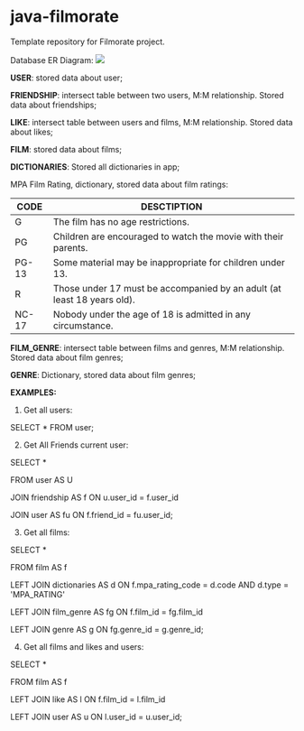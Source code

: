 # java-filmorate
Template repository for Filmorate project.

Database ER Diagram:
![](https://github.com/culto90/java-filmorate/blob/main/filmorate_er_diagram.PNG)

**USER**: stored data about user;

**FRIENDSHIP**: intersect table between two users, M:M relationship. Stored data about friendships;

**LIKE**: intersect table between users and films, M:M relationship. Stored data about likes;

**FILM**: stored data about films;

**DICTIONARIES**: Stored all dictionaries in app;


MPA Film Rating, dictionary, stored data about film ratings:


| CODE | DESCTIPTION                                                              |
|------|--------------------------------------------------------------------------|
| G    | The film has no age restrictions.                                        |
|   PG   | Children are encouraged to watch the movie with their parents.           |
|  PG-13    | Some material may be inappropriate for children under 13.                |
|    R  | Those under 17 must be accompanied by an adult (at least 18 years old).  |
|    NC-17  | Nobody under the age of 18 is admitted in any circumstance.              |          

**FILM_GENRE**: intersect table between films and genres, M:M relationship. Stored data about film genres;

**GENRE**: Dictionary, stored data about film genres;

**EXAMPLES:**
1. Get all users:

SELECT * FROM user;


2. Get All Friends current user:

SELECT * 

FROM user AS U 

  JOIN friendship AS f ON u.user_id = f.user_id
  
  JOIN user AS fu ON f.friend_id = fu.user_id;
  
  
3. Get all films:

SELECT * 

FROM film AS f

  LEFT JOIN dictionaries AS d ON f.mpa_rating_code = d.code AND d.type = 'MPA_RATING'
  
  LEFT JOIN film_genre AS fg ON f.film_id = fg.film_id
  
  LEFT JOIN genre AS g ON fg.genre_id = g.genre_id;
  
  
4. Get all films and likes and users:

SELECT *

FROM film AS f

  LEFT JOIN like AS l ON f.film_id = l.film_id
  
  LEFT JOIN user AS u ON l.user_id = u.user_id;
